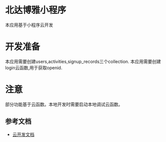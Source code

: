 # 北达博雅小程序
本应用基于小程序云开发

# 开发准备
本应用需要创建users,activities,signup_records三个collection.
本应用需要创建login云函数,用于获取openid.

# 注意
部分功能基于云函数。本地开发时需要启动本地调试云函数。

## 参考文档

- [云开发文档](https://developers.weixin.qq.com/miniprogram/dev/wxcloud/basis/getting-started.html)


